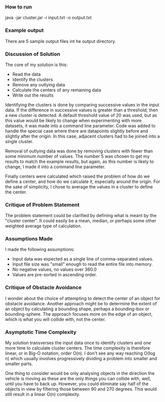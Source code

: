 ### How to run
java -jar cluster.jar -i input.txt -o output.txt
### Example output
There are 5 sample output files int he output directory.
### Discussion of Solution
The core of my solution is this:
* Read the data
* Identify the clusters
* Remove any outlying data
* Calculate the centers of any remaining data
* Write out the results

Identifying the clusters is done by comparing successive values in the input data.
If the difference in successive values is greater than a threshold, then a new cluster is detected.
A default threshold value of 20 was used, but as this value would be likely to change when experimenting with more datasets,
it was made into a command line parameter.
Code was added to handle the special case where there are datapoints slightly before and slightly
after the origin.  In this case, adjacent clusters had to be joined into a single cluster.

Removal of outlying data was done by removing clusters with fewer than some minimum number of values.
The number 5 was chosen to get my results to match the example results, but again, as this number is likely to change, I made it into a command line parameter.

Finally centers were calculated which raised the problem of how do we define a center, and how do we calculate it, especially around the origin.
For the sake of simplicity, I chose to average the values in a cluster to define the center.

### Critique of Problem Statement
The problem statement could be clarified by defining what is meant by the "cluster center".
It could easily be a mean, median, or perhaps some other weighted average type of calculation.

### Assumptions Made
I made the following assumptions:
* Input data was expected as a single line of comma-separated values.
* Input file size was "small" enough to read the entire file into memory.
* No negative values, no values over 360.0
* Values are pre-sorted in ascending order.

### Critique of Obstacle Avoidance
I wonder about the choice of attempting to detect the center of an object for obstacle avoidance.
Another approach might be to determine the extent of an object by calculating a bounding shape, 
perhaps a bounding-box or bounding-sphere.  The approach focuses more on the edge of an object,
which is what you will collide with, not the center.

### Asymptotic Time Complexity
My solution transverses the input data once to identify clusters and one more time to calculate cluster centers.
The time complexity is therefore linear, or in Big-O notation, order O(n).
I don't see any way reaching O(log n) which usually involves progressively dividing
a problem into smaller and smaller parts.

One thing to consider would be only analysing objects in the direction the vehicle is moving
as these are the only things you can collide with, well, until you have to back up.
However, you could eliminate say half of the objects in view by filtering those between 90 and 270 degrees.
This would still result in a linear O(n) complexity.


